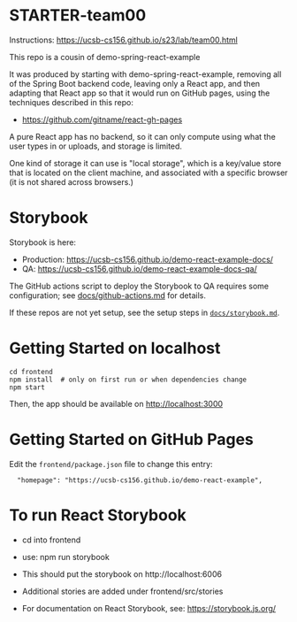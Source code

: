# STARTER-team00

Instructions: <https://ucsb-cs156.github.io/s23/lab/team00.html>

This repo is a cousin of demo-spring-react-example

It was produced by starting with demo-spring-react-example, removing all of the
Spring Boot backend code, leaving only a React app, and then adapting that
React app so that it would run on GitHub pages, using the techniques
described in this repo:

* <https://github.com/gitname/react-gh-pages>

A pure React app has no backend, so it can only compute using what the user types in
or uploads, and storage is limited.  

One kind of storage it can use is "local storage", which is a key/value store that is
located on the client machine, and associated with a specific browser (it is not
shared across browsers.)

# Storybook

Storybook is here:
* Production: <https://ucsb-cs156.github.io/demo-react-example-docs/>
* QA:  <https://ucsb-cs156.github.io/demo-react-example-docs-qa/>

The GitHub actions script to deploy the Storybook to QA requires some configuration; see [docs/github-actions.md](docs/github-actions.md) for details.

If these repos are not yet setup, see the setup steps in [`docs/storybook.md`](docs/storybook.md).


# Getting Started on localhost

```
cd frontend
npm install  # only on first run or when dependencies change
npm start
```

Then, the app should be available on <http://localhost:3000>


# Getting Started on GitHub Pages

Edit the `frontend/package.json` file to change this entry:

```
  "homepage": "https://ucsb-cs156.github.io/demo-react-example",
```


# To run React Storybook

* cd into frontend
* use: npm run storybook
* This should put the storybook on http://localhost:6006
* Additional stories are added under frontend/src/stories

* For documentation on React Storybook, see: https://storybook.js.org/

